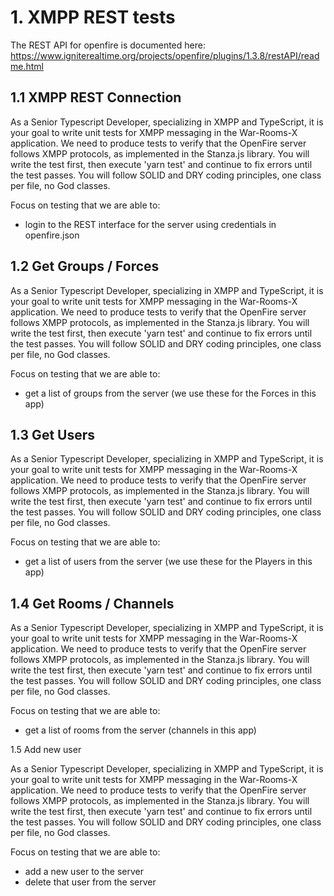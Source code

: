 # 1. XMPP REST tests

The REST API for openfire is documented here: https://www.igniterealtime.org/projects/openfire/plugins/1.3.8/restAPI/readme.html

## 1.1 XMPP REST Connection

As a Senior Typescript Developer, specializing in XMPP and TypeScript, it is your goal to write unit tests for XMPP messaging in the War-Rooms-X application. We need to produce tests to verify that the OpenFire server follows XMPP protocols, as implemented in the Stanza.js library. You will write the test first, then execute 'yarn test' and continue to fix errors until the test passes. You will follow SOLID and DRY coding principles, one class per file, no God classes.

Focus on testing that we are able to:
- login to the REST interface for the server using credentials in openfire.json

## 1.2 Get Groups / Forces

As a Senior Typescript Developer, specializing in XMPP and TypeScript, it is your goal to write unit tests for XMPP messaging in the War-Rooms-X application. We need to produce tests to verify that the OpenFire server follows XMPP protocols, as implemented in the Stanza.js library. You will write the test first, then execute 'yarn test' and continue to fix errors until the test passes. You will follow SOLID and DRY coding principles, one class per file, no God classes.

Focus on testing that we are able to:
- get a list of groups from the server (we use these for the Forces in this app)

## 1.3 Get Users

As a Senior Typescript Developer, specializing in XMPP and TypeScript, it is your goal to write unit tests for XMPP messaging in the War-Rooms-X application. We need to produce tests to verify that the OpenFire server follows XMPP protocols, as implemented in the Stanza.js library. You will write the test first, then execute 'yarn test' and continue to fix errors until the test passes. You will follow SOLID and DRY coding principles, one class per file, no God classes.

Focus on testing that we are able to:
- get a list of users from the server (we use these for the Players in this app)

## 1.4 Get Rooms / Channels

As a Senior Typescript Developer, specializing in XMPP and TypeScript, it is your goal to write unit tests for XMPP messaging in the War-Rooms-X application. We need to produce tests to verify that the OpenFire server follows XMPP protocols, as implemented in the Stanza.js library. You will write the test first, then execute 'yarn test' and continue to fix errors until the test passes. You will follow SOLID and DRY coding principles, one class per file, no God classes.

Focus on testing that we are able to:
- get a list of rooms from the server (channels in this app)

1.5 Add new user

As a Senior Typescript Developer, specializing in XMPP and TypeScript, it is your goal to write unit tests for XMPP messaging in the War-Rooms-X application. We need to produce tests to verify that the OpenFire server follows XMPP protocols, as implemented in the Stanza.js library. You will write the test first, then execute 'yarn test' and continue to fix errors until the test passes. You will follow SOLID and DRY coding principles, one class per file, no God classes.

Focus on testing that we are able to:
- add a new user to the server
- delete that user from the server
